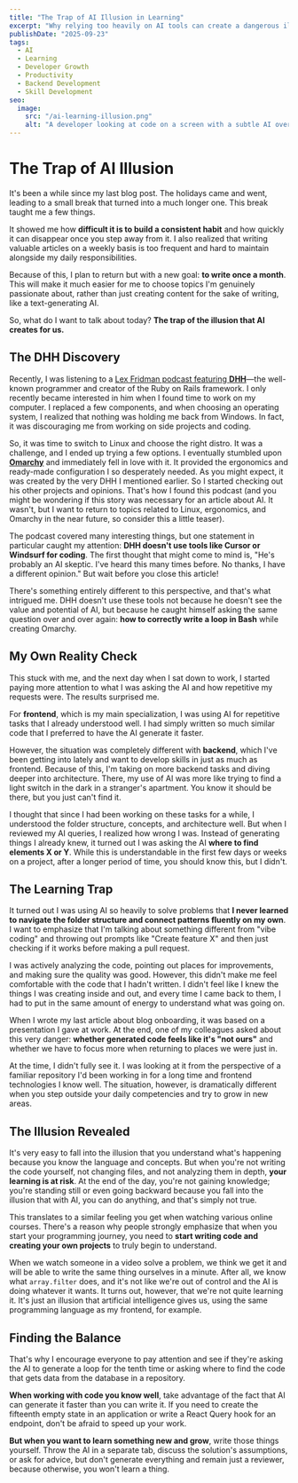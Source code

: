 ```yaml
---
title: "The Trap of AI Illusion in Learning"
excerpt: "Why relying too heavily on AI tools can create a dangerous illusion of understanding. A personal reflection on the balance between leveraging AI for productivity and maintaining genuine skill development in unfamiliar territories."
publishDate: "2025-09-23"
tags:
  - AI
  - Learning
  - Developer Growth
  - Productivity
  - Backend Development
  - Skill Development
seo:
  image:
    src: "/ai-learning-illusion.png"
    alt: "A developer looking at code on a screen with a subtle AI overlay, representing the balance between human understanding and AI assistance."
---
```


# The Trap of AI Illusion

It's been a while since my last blog post. The holidays came and went, leading to a small break that turned into a much longer one. This break taught me a few things.

It showed me how **difficult it is to build a consistent habit** and how quickly it can disappear once you step away from it. I also realized that writing valuable articles on a weekly basis is too frequent and hard to maintain alongside my daily responsibilities.

Because of this, I plan to return but with a new goal: **to write once a month**. This will make it much easier for me to choose topics I'm genuinely passionate about, rather than just creating content for the sake of writing, like a text-generating AI.

So, what do I want to talk about today? **The trap of the illusion that AI creates for us.**

## The DHH Discovery

Recently, I was listening to a [Lex Fridman podcast featuring **DHH**](https://www.youtube.com/watch?v=vagyIcmIGOQ)—the well-known programmer and creator of the Ruby on Rails framework. I only recently became interested in him when I found time to work on my computer. I replaced a few components, and when choosing an operating system, I realized that nothing was holding me back from Windows. In fact, it was discouraging me from working on side projects and coding.

So, it was time to switch to Linux and choose the right distro. It was a challenge, and I ended up trying a few options. I eventually stumbled upon [**Omarchy**](https://omarchy.org/) and immediately fell in love with it. It provided the ergonomics and ready-made configuration I so desperately needed. As you might expect, it was created by the very DHH I mentioned earlier. So I started checking out his other projects and opinions. That's how I found this podcast (and you might be wondering if this story was necessary for an article about AI. It wasn't, but I want to return to topics related to Linux, ergonomics, and Omarchy in the near future, so consider this a little teaser).

The podcast covered many interesting things, but one statement in particular caught my attention: **DHH doesn't use tools like Cursor or Windsurf for coding**. The first thought that might come to mind is, "He's probably an AI skeptic. I've heard this many times before. No thanks, I have a different opinion." But wait before you close this article!

There's something entirely different to this perspective, and that's what intrigued me. DHH doesn't use these tools not because he doesn't see the value and potential of AI, but because he caught himself asking the same question over and over again: **how to correctly write a loop in Bash** while creating Omarchy.

## My Own Reality Check

This stuck with me, and the next day when I sat down to work, I started paying more attention to what I was asking the AI and how repetitive my requests were. The results surprised me.

For **frontend**, which is my main specialization, I was using AI for repetitive tasks that I already understood well. I had simply written so much similar code that I preferred to have the AI generate it faster.

However, the situation was completely different with **backend**, which I've been getting into lately and want to develop skills in just as much as frontend. Because of this, I'm taking on more backend tasks and diving deeper into architecture. There, my use of AI was more like trying to find a light switch in the dark in a stranger's apartment. You know it should be there, but you just can't find it.

I thought that since I had been working on these tasks for a while, I understood the folder structure, concepts, and architecture well. But when I reviewed my AI queries, I realized how wrong I was. Instead of generating things I already knew, it turned out I was asking the AI **where to find elements X or Y**. While this is understandable in the first few days or weeks on a project, after a longer period of time, you should know this, but I didn't.

## The Learning Trap

It turned out I was using AI so heavily to solve problems that **I never learned to navigate the folder structure and connect patterns fluently on my own**. I want to emphasize that I'm talking about something different from "vibe coding" and throwing out prompts like "Create feature X" and then just checking if it works before making a pull request.

I was actively analyzing the code, pointing out places for improvements, and making sure the quality was good. However, this didn't make me feel comfortable with the code that I hadn't written. I didn't feel like I knew the things I was creating inside and out, and every time I came back to them, I had to put in the same amount of energy to understand what was going on.

When I wrote my last article about blog onboarding, it was based on a presentation I gave at work. At the end, one of my colleagues asked about this very danger: **whether generated code feels like it's "not ours"** and whether we have to focus more when returning to places we were just in.

At the time, I didn't fully see it. I was looking at it from the perspective of a familiar repository I'd been working in for a long time and frontend technologies I know well. The situation, however, is dramatically different when you step outside your daily competencies and try to grow in new areas.

## The Illusion Revealed

It's very easy to fall into the illusion that you understand what's happening because you know the language and concepts. But when you're not writing the code yourself, not changing files, and not analyzing them in depth, **your learning is at risk**. At the end of the day, you're not gaining knowledge; you're standing still or even going backward because you fall into the illusion that with AI, you can do anything, and that's simply not true.

This translates to a similar feeling you get when watching various online courses. There's a reason why people strongly emphasize that when you start your programming journey, you need to **start writing code and creating your own projects** to truly begin to understand.

When we watch someone in a video solve a problem, we think we get it and will be able to write the same thing ourselves in a minute. After all, we know what `array.filter` does, and it's not like we're out of control and the AI is doing whatever it wants. It turns out, however, that we're not quite learning it. It's just an illusion that artificial intelligence gives us, using the same programming language as my frontend, for example.

## Finding the Balance

That's why I encourage everyone to pay attention and see if they're asking the AI to generate a loop for the tenth time or asking where to find the code that gets data from the database in a repository.

**When working with code you know well**, take advantage of the fact that AI can generate it faster than you can write it. If you need to create the fifteenth empty state in an application or write a React Query hook for an endpoint, don't be afraid to speed up your work.

**But when you want to learn something new and grow**, write those things yourself. Throw the AI in a separate tab, discuss the solution's assumptions, or ask for advice, but don't generate everything and remain just a reviewer, because otherwise, you won't learn a thing.

